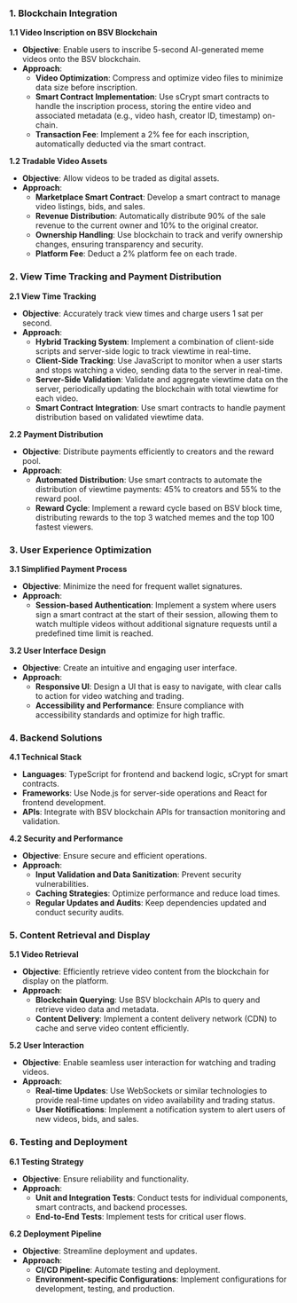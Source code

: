 ### 1. Blockchain Integration

**1.1 Video Inscription on BSV Blockchain**
- **Objective**: Enable users to inscribe 5-second AI-generated meme videos onto the BSV blockchain.
- **Approach**:
  - **Video Optimization**: Compress and optimize video files to minimize data size before inscription.
  - **Smart Contract Implementation**: Use sCrypt smart contracts to handle the inscription process, storing the entire video and associated metadata (e.g., video hash, creator ID, timestamp) on-chain.
  - **Transaction Fee**: Implement a 2% fee for each inscription, automatically deducted via the smart contract.

**1.2 Tradable Video Assets**
- **Objective**: Allow videos to be traded as digital assets.
- **Approach**:
  - **Marketplace Smart Contract**: Develop a smart contract to manage video listings, bids, and sales.
  - **Revenue Distribution**: Automatically distribute 90% of the sale revenue to the current owner and 10% to the original creator.
  - **Ownership Handling**: Use blockchain to track and verify ownership changes, ensuring transparency and security.
  - **Platform Fee**: Deduct a 2% platform fee on each trade.

### 2. View Time Tracking and Payment Distribution

**2.1 View Time Tracking**
- **Objective**: Accurately track view times and charge users 1 sat per second.
- **Approach**:
  - **Hybrid Tracking System**: Implement a combination of client-side scripts and server-side logic to track viewtime in real-time.
  - **Client-Side Tracking**: Use JavaScript to monitor when a user starts and stops watching a video, sending data to the server in real-time.
  - **Server-Side Validation**: Validate and aggregate viewtime data on the server, periodically updating the blockchain with total viewtime for each video.
  - **Smart Contract Integration**: Use smart contracts to handle payment distribution based on validated viewtime data.

**2.2 Payment Distribution**
- **Objective**: Distribute payments efficiently to creators and the reward pool.
- **Approach**:
  - **Automated Distribution**: Use smart contracts to automate the distribution of viewtime payments: 45% to creators and 55% to the reward pool.
  - **Reward Cycle**: Implement a reward cycle based on BSV block time, distributing rewards to the top 3 watched memes and the top 100 fastest viewers.

### 3. User Experience Optimization

**3.1 Simplified Payment Process**
- **Objective**: Minimize the need for frequent wallet signatures.
- **Approach**:
  - **Session-based Authentication**: Implement a system where users sign a smart contract at the start of their session, allowing them to watch multiple videos without additional signature requests until a predefined time limit is reached.

**3.2 User Interface Design**
- **Objective**: Create an intuitive and engaging user interface.
- **Approach**:
  - **Responsive UI**: Design a UI that is easy to navigate, with clear calls to action for video watching and trading.
  - **Accessibility and Performance**: Ensure compliance with accessibility standards and optimize for high traffic.

### 4. Backend Solutions

**4.1 Technical Stack**
- **Languages**: TypeScript for frontend and backend logic, sCrypt for smart contracts.
- **Frameworks**: Use Node.js for server-side operations and React for frontend development.
- **APIs**: Integrate with BSV blockchain APIs for transaction monitoring and validation.

**4.2 Security and Performance**
- **Objective**: Ensure secure and efficient operations.
- **Approach**:
  - **Input Validation and Data Sanitization**: Prevent security vulnerabilities.
  - **Caching Strategies**: Optimize performance and reduce load times.
  - **Regular Updates and Audits**: Keep dependencies updated and conduct security audits.

### 5. Content Retrieval and Display

**5.1 Video Retrieval**
- **Objective**: Efficiently retrieve video content from the blockchain for display on the platform.
- **Approach**:
  - **Blockchain Querying**: Use BSV blockchain APIs to query and retrieve video data and metadata.
  - **Content Delivery**: Implement a content delivery network (CDN) to cache and serve video content efficiently.

**5.2 User Interaction**
- **Objective**: Enable seamless user interaction for watching and trading videos.
- **Approach**:
  - **Real-time Updates**: Use WebSockets or similar technologies to provide real-time updates on video availability and trading status.
  - **User Notifications**: Implement a notification system to alert users of new videos, bids, and sales.

### 6. Testing and Deployment

**6.1 Testing Strategy**
- **Objective**: Ensure reliability and functionality.
- **Approach**:
  - **Unit and Integration Tests**: Conduct tests for individual components, smart contracts, and backend processes.
  - **End-to-End Tests**: Implement tests for critical user flows.

**6.2 Deployment Pipeline**
- **Objective**: Streamline deployment and updates.
- **Approach**:
  - **CI/CD Pipeline**: Automate testing and deployment.
  - **Environment-specific Configurations**: Implement configurations for development, testing, and production.

